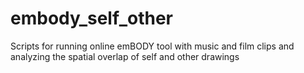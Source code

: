 # embody_self_other
Scripts for running online emBODY tool with music and film clips and analyzing the spatial overlap of self and other drawings
